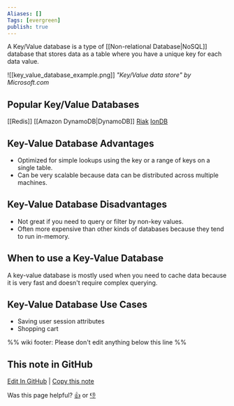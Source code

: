 ```yaml
---
Aliases: []
Tags: [evergreen]
publish: true
---
```

A Key/Value database is a type of [[Non-relational Database|NoSQL]] database that stores data as a table where you have a unique key for each data value.

![[key_value_database_example.png]]
*"Key/Value data store" by Microsoft.com*

## Popular Key/Value Databases

[[Redis]]
[[Amazon DynamoDB|DynamoDB]]
[Riak](http://docs.basho.com/riak/kv/)
[IonDB](https://github.com/iondbproject/iondb)

## Key-Value Database Advantages

- Optimized for simple lookups using the key or a range of keys on a single table.
- Can be very scalable because data can be distributed across multiple machines.

## Key-Value Database Disadvantages

- Not great if you need to query or filter by non-key values.
- Often more expensive than other kinds of databases because they tend to run in-memory.

## When to use a Key-Value Database

A key-value database is mostly used when you need to cache data because it is very fast and doesn't require complex querying.

## Key-Value Database Use Cases

- Saving user session attributes
- Shopping cart

%% wiki footer: Please don't edit anything below this line %%

## This note in GitHub

<span class="git-footer">[Edit In GitHub](https://github.dev/data-engineering-community/data-engineering-wiki/blob/main/Concepts/Key-Value%20Database.md "git-hub-edit-note") | [Copy this note](https://raw.githubusercontent.com/data-engineering-community/data-engineering-wiki/main/Concepts/Key-Value%20Database.md "git-hub-copy-note")</span>

<span class="git-footer">Was this page helpful?
[👍](https://tally.so/r/mOaxjk?rating=Yes&url=https://dataengineering.wiki/Concepts/Key-Value+Database) or [👎](https://tally.so/r/mOaxjk?rating=No&url=https://dataengineering.wiki/Concepts/Key-Value+Database)</span>
